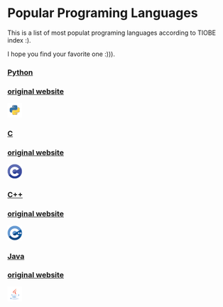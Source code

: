 # Popular Programing Languages

This is a list of most populat programing languages according to TIOBE index :). 

I hope you find your favorite one :))). 

### **[Python](Python.md)**

### **[original website](https://en.wikipedia.org/wiki/Python_(programming_language))**

![Language Icon](Python.png)

### **[C](C.md)**

### **[original website](https://en.wikipedia.org/wiki/C_(programming_language))**

![Language Icon](C.png)

### **[C++](C++.md)**

### **[original website](https://en.wikipedia.org/wiki/C++)**

![Language Icon](C++.png)

### **[Java](Java.md)**

### **[original website](https://en.wikipedia.org/wiki/Java_(programming_language))**

![Language Icon](Java.png)

